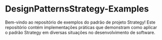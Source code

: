 # DesignPatternsStrategy-Examples
Bem-vindo ao repositório de exemplos do padrão de projeto Strategy! Este repositório contém implementações práticas que demonstram como aplicar o padrão Strategy em diversas situações no desenvolvimento de software.
